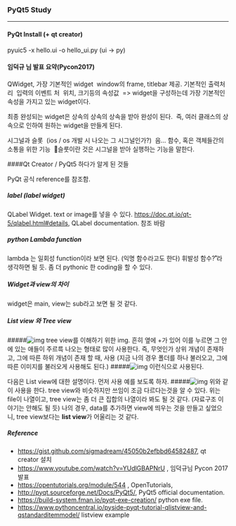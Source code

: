 ### PyQt5 Study

-----

#### PyQt Install (+ qt creator)

pyuic5 -x hello.ui -o hello_ui.py (ui -> py)



#### 임덕규 님 발표 요약(Pycon2017)

QWidget, 가장 기본적인 widget
​	window의 frame, titlebar 제공.
​	기본적인 출력처리
​	입력의 이벤트 처
​	위치, 크기등의 속성값
​	=> widget을 구성하는데 가장 기본적인 속성을 가지고 있는 widget이다.

최종 완성되는 widget은 상속의 상속의 상속을 받아 완성이 된다.
​	즉, 여러 클래스의 상속으로 인하여 원하는 widget을 만들게 된다.

시그널과 슬롯
​	(ios / os 개발 시 나오는 그 시그널인가?)
​	음… 함수, 혹은 객체들간의 소통을 위한 기능
​	슬룻이란 것은 시그널을 받아 실행하는 기능을 말한다.
​	

####Qt Creator / PyQt5 하다가 알게 된 것들

PyQt 공식 reference를 참조함.

##### label (label widget)

QLabel Widget. text or image를 넣을 수 있다.
https://doc.qt.io/qt-5/qlabel.html#details, QLabel documentation. 참조 바람

##### python Lambda function

lambda 는 일회성 function이라 보면 된다. (익명 함수라고도 한다)
휘발성 함수?̊̈ 라 생각하면 될 듯.
좀 더 pythonic 한 coding을 할 수 있다.

##### Widget과 view의 차이

widget은 main, view는 sub라고 보면 될 것 같다.


##### List view 와 Tree view

#####![img](http://doc.qt.io/qt-5/images/treemodel-structure.png)
tree view를 이해하기 위한 img. 흔히 옆에 +가 있어 이를 누르면 그 안에 있는 애들이 주르륵 나오는 형태로
많이 사용한다. 즉, 무엇인가 상위 개념이 존재하고, 그에 따른 하위 개념이 존재 할 때, 사용
(지금 나의 경우 폴더를 하나 불러오고, 그에 따른 이미지를 불러오게 사용해도 된다.)
#####![img](http://doc.qt.io/qt-5/images/windows-treeview.png)
이런식으로 사용된다.

다음은 List view에 대한 설명이다. 먼저 사용 예를 보도록 하자.
#####![img](http://doc.qt.io/qt-5/images/windows-listview.png)
위와 같이 사용을 한다. tree view와 비슷하지만 쓰임이 조금 다르다는것을 알 수 있다.
위는 file이 나열이고, tree view는 좀 더 큰 집합의 나열이라 봐도 될 것 같다. (자료구조 이야기는 안해도 될 듯)
나의 경우, data를 추가하면 view에 띄우는 것을 만들고 싶었으니, tree view보다는 **list view**가 어울리는 것 같다.


##### Reference

* https://gist.github.com/sigmadream/45050b2efbbd64582487, qt creator 설치
* https://www.youtube.com/watch?v=YUdlGBAPNrU , 임덕규님 Pycon 2017 발표
* https://opentutorials.org/module/544 , OpenTutorials,  
* http://pyqt.sourceforge.net/Docs/PyQt5/, PyQt5 official documentation.
* https://build-system.fman.io/pyqt-exe-creation/ python exe file.
* https://www.pythoncentral.io/pyside-pyqt-tutorial-qlistview-and-qstandarditemmodel/ listview example

